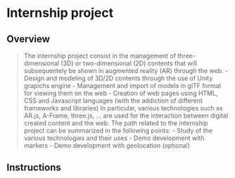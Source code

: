 # Internship project
## Overview
> The internship project consist in the management of three-dimensional (3D) or two-dimensional (2D) contents that will subsequentely be shown in augmented reality (AR) through the web.
    - Design and modeling of 3D/2D contents through the use of Unity grapichs engine
    - Management and import of models in glTF format for viewing them on the web
    - Creation of web pages using HTML, CSS and Javascript languages (with the addiction of different frameworks and libraries)
In particular, various technologies such as AR.js, A-Frame, three.js, ... are used for the interaction between digital created content and the web.
The path related to the internship project can be summarized in the following points:
    - Study of the various technologies and their uses
    - Demo development with markers
    - Demo development with geolocation (optional)

## Instructions